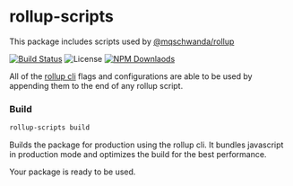 # rollup-scripts

This package includes scripts used by [@mqschwanda/rollup](https://github.com/mqschwanda/node-monorepo/tree/master/packages/rollup)

[![Build Status](https://travis-ci.org/mqschwanda/node-monorepo.svg?branch=master)](https://travis-ci.org/mqschwanda/node-monorepo)
![License](https://img.shields.io/npm/l/express.svg)
[![NPM Downlaods](https://img.shields.io/npm/dt/@mqschwanda/rollup-scripts.svg)](https://www.npmjs.com/package/@mqschwanda/rollup-scripts)


All of the [rollup cli](https://rollupjs.org/guide/en#command-line-reference) flags and configurations are able to be used by appending them to the end of any rollup script.

### Build

```bash
rollup-scripts build
```

Builds the package for production using the rollup cli. It bundles javascript in production mode and optimizes the build for the best performance.

Your package is ready to be used.
